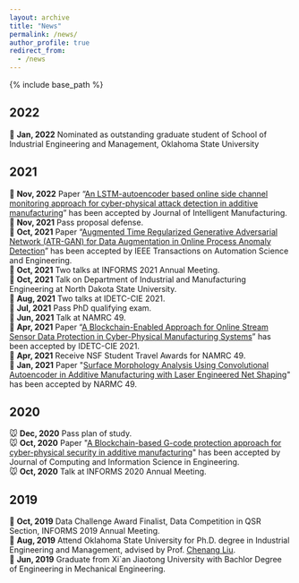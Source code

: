 ```yaml
---
layout: archive
title: "News"
permalink: /news/
author_profile: true
redirect_from:
  - /news
---
```


{% include base_path %}

2022
------
🐯 **Jan, 2022**  Nominated as outstanding graduate student of School of Industrial Engineering and Management, Oklahoma State University

2021
------
🐂 **Nov, 2022**  Paper “[An LSTM-autoencoder based online side channel monitoring approach for cyber-physical attack detection in additive manufacturing](https://doi.org/10.1007/s10845-021-01879-9 )” has been accepted by Journal of Intelligent Manufacturing.\
🐂 **Nov, 2021**  Pass proposal defense.\
🐂 **Oct, 2021**  Paper “[Augmented Time Regularized Generative Adversarial Network (ATR-GAN) for Data Augmentation in Online Process Anomaly Detection](https://doi.org/10.1109/TASE.2021.3118635)” has been accepted by IEEE Transactions on Automation Science and Engineering.\
🐂 **Oct, 2021**  Two talks at INFORMS 2021 Annual Meeting.\
🐂 **Oct, 2021**  Talk on Department of Industrial and Manufacturing Engineering at North Dakota State University.\
🐂 **Aug, 2021**  Two talks at IDETC-CIE 2021.\
🐂 **Jul, 2021**  Pass PhD qualifying exam.\
🐂 **Jun, 2021**  Talk at NAMRC 49.\
🐂 **Apr, 2021**  Paper “[A Blockchain-Enabled Approach for Online Stream Sensor Data Protection in Cyber-Physical Manufacturing Systems](https://doi.org/10.1115/DETC2021-72023)” has been accepted by IDETC-CIE 2021.\
🐂 **Apr, 2021**  Receive NSF Student Travel Awards for NAMRC 49.\
🐂 **Jan, 2021**  Paper "[Surface Morphology Analysis Using Convolutional Autoencoder in Additive Manufacturing with Laser Engineered Net Shaping](https://doi.org/10.1016/j.promfg.2021.06.005 )" has been accepted by NARMC 49.

2020
------
🐭 **Dec, 2020**  Pass plan of study.\
🐭 **Oct, 2020**  Paper "[A Blockchain-based G-code protection approach for cyber-physical security in additive manufacturing](https://doi.org/10.1115/1.4048966 )" has been accepted by Journal of Computing and Information Science in Engineering.\
🐭 **Oct, 2020**  Talk at INFORMS 2020 Annual Meeting.

2019
------
🐷 **Oct, 2019**  Data Challenge Award Finalist, Data Competition in QSR Section, INFORMS 2019 Annual Meeting.\
🐷 **Aug, 2019**  Attend Oklahoma State University for Ph.D. degree in Industrial Engineering and Management, advised by Prof. [Chenang Liu](https://ceat.okstate.edu/iem/people/c-liu-faculty-profile.html).\
🐷 **Jun, 2019**  Graduate from Xi`an Jiaotong University with Bachlor Degree of Engineering in Mechanical Engineering.
